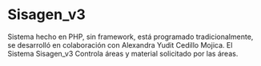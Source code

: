 # Sisagen_v3
Sistema hecho en PHP, sin framework, está programado tradicionalmente, se desarrolló en colaboración con Alexandra Yudit Cedillo Mojica. El Sistema Sisagen_v3 Controla áreas y material solicitado por las áreas.
